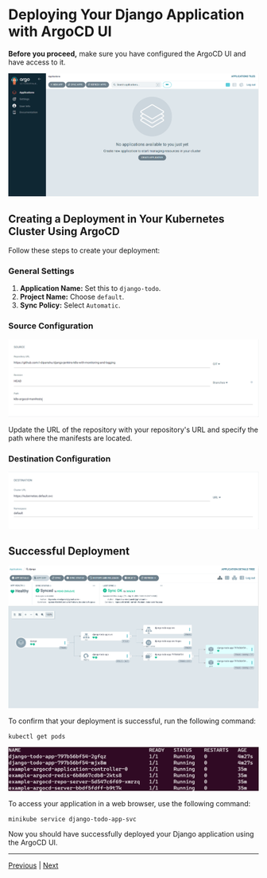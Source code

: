 # Deploying Your Django Application with ArgoCD UI

**Before you proceed,** make sure you have configured the ArgoCD UI and have access to it.

![ArgoCD UI](./../images/argo-ui.png)

## Creating a Deployment in Your Kubernetes Cluster Using ArgoCD

Follow these steps to create your deployment:

### General Settings
1. **Application Name:** Set this to `django-todo`.
2. **Project Name:** Choose `default`.
3. **Sync Policy:** Select `Automatic`.

### Source Configuration
![ArgoCD Source](./../images/argocd-1.png)

Update the URL of the repository with your repository's URL and specify the path where the manifests are located.

### Destination Configuration
![ArgoCD Destination](./../images/argocd-2.png)

## Successful Deployment
![ArgoCD Successful Deployment](./../images/argocd-3.png)

To confirm that your deployment is successful, run the following command:

```shell
kubectl get pods
```

![ArgoCD Pods](./../images/argocd-4.png)

To access your application in a web browser, use the following command:

```shell
minikube service django-todo-app-svc
```

Now you should have successfully deployed your Django application using the ArgoCD UI.

---

[Previous](./02.%20Configure-argocd.md) | [Next](../03.%20Jenkins/README.md)